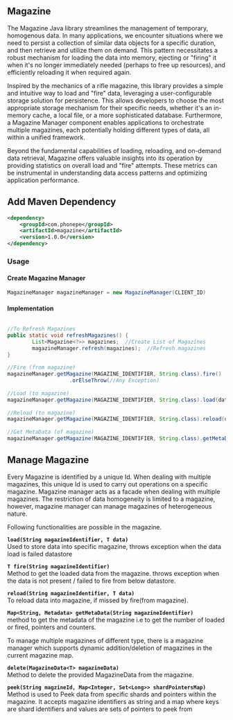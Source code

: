 ## Magazine

The Magazine Java library streamlines the management of temporary, homogenous data.  In many applications, we encounter situations where we need to persist a collection of similar data objects for a specific duration, and then retrieve and utilize them on demand.  This pattern necessitates a robust mechanism for loading the data into memory, ejecting or "firing" it when it's no longer immediately needed (perhaps to free up resources), and efficiently reloading it when required again.

Inspired by the mechanics of a rifle magazine, this library provides a simple and intuitive way to load and "fire" data, leveraging a user-configurable storage solution for persistence.  This allows developers to choose the most appropriate storage mechanism for their specific needs, whether it's an in-memory cache, a local file, or a more sophisticated database.  Furthermore, a Magazine Manager component enables applications to orchestrate multiple magazines, each potentially holding different types of data, all within a unified framework.

Beyond the fundamental capabilities of loading, reloading, and on-demand data retrieval, Magazine offers valuable insights into its operation by providing statistics on overall load and "fire" attempts.  These metrics can be instrumental in understanding data access patterns and optimizing application performance.

## Add Maven Dependency

```xml
<dependency>
    <groupId>com.phonepe</groupId>
    <artifactId>magazine</artifactId>
    <version>1.0.0</version>
</dependency>

```

### Usage

#### Create Magazine Manager
```java
MagazineManager magazineManager = new MagazineManager(CLIENT_ID)
```

#### Implementation
```java

//To Refresh Magazines
public static void refreshMagazines() {
        List<Magazine<?>> magazines;  //Create List of Magazines
        magazineManager.refresh(magazines);  //Refresh magazines
}
 
//Fire (from magazine)
magazineManager.getMagazine(MAGAZINE_IDENTIFIER, String.class).fire()
                    .orElseThrow(//Any Exception)
 
//Load (to magazine)
magazineManager.getMagazine(MAGAZINE_IDENTIFIER, String.class).load(data);
 
//Reload (to magazine)      
magazineManager.getMagazine(MAGAZINE_IDENTIFIER, String.class).reload(data);
 
//Get MetaData (of magazine)
magazineManager.getMagazine(MAGAZINE_IDENTIFIER, String.class).getMetaData();
```

## Manage Magazine

Every Magazine is identified by a unique Id. When dealing with multiple magazines, this unique Id is used to carry out operations on a specific magazine. Magazine manager acts as a facade when dealing with multiple magazines. The restriction of data homogeneity is limited to a magazine, however, magazine manager can manage magazines of heterogeneous nature.

Following functionalities are possible in the magazine.


**`load(String magazineIdentifier, T data)`** \
 Used to store data into specific magazine, throws exception when the data load is failed datastore

**`T fire(String magazineIdentifier)`** \
Method to get the loaded data from the magazine. throws exception when the data is not present / failed to fire from below datastore.

**`reload(String magazineIdentifier, T data)`** \
 To reload data into magazine, if missed by fire(from magazine).

**`Map<String, Metadata> getMetaData(String magazineIdentifier)`** \
method to get the metadata of the magazine i.e to get the number of loaded or fired, pointers and counters.

To manage multiple magazines of different type, there is a magazine manager which supports dynamic addition/deletion of magazines in the current magazine map.

**`delete(MagazineData<T> magazineData) `**\
Method to delete the provided MagazineData from the magazine.

**`peek(String magzineId, Map<Integer, Set<Long>> shardPointersMap)`**\
Method is used to Peek data from specific shards and pointers within the magazine. It accepts magazine identifiers as string
and a map where keys are shard identifiers and values are sets of pointers to peek from

